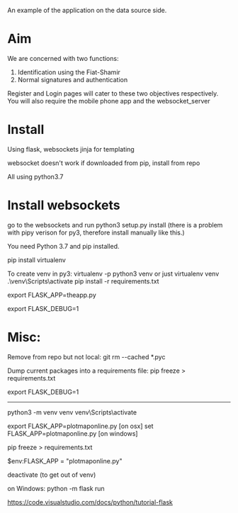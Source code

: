 An example of the application on the data source side.


# Aim
We are concerned with two functions:
1) Identification using the Fiat-Shamir
2) Normal signatures and authentication

Register and Login pages will cater to these two objectives respectively.
You will also require the mobile phone app and the websocket_server


# Install
Using flask, websockets
jinja for templating

websocket doesn't work if downloaded from pip, install from repo

All using python3.7

# Install websockets
go to the websockets and run python3 setup.py install (there is a problem with pipy verison for py3, therefore install manually like this.)

You need Python 3.7 and pip installed.

pip install virtualenv

To create venv in py3:
virtualenv -p python3 venv or just virtualenv venv
.\venv\Scripts\activate
pip install -r requirements.txt


export FLASK_APP=theapp.py

export FLASK_DEBUG=1


# Misc:
Remove from repo but not local:
git rm --cached *.pyc

Dump current packages into a requirements file:
pip freeze > requirements.txt

export FLASK_DEBUG=1


------------

python3 -m venv venv
venv\Scripts\activate

export FLASK_APP=plotmaponline.py [on osx]
set FLASK_APP=plotmaponline.py [on windows]

pip freeze > requirements.txt

$env:FLASK_APP = "plotmaponline.py"

deactivate (to get out of venv)

on Windows:
python -m flask run

https://code.visualstudio.com/docs/python/tutorial-flask
